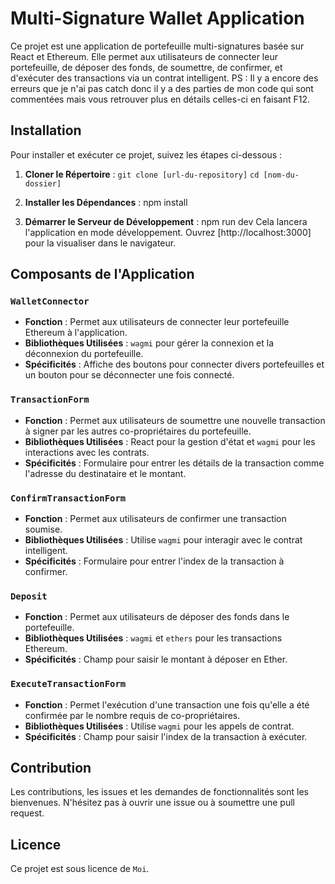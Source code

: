 # Multi-Signature Wallet Application

Ce projet est une application de portefeuille multi-signatures basée sur React et Ethereum. Elle permet aux utilisateurs de connecter leur portefeuille, de déposer des fonds, de soumettre, de confirmer, et d'exécuter des transactions via un contrat intelligent.
PS : Il y a encore des erreurs que je n'ai pas catch donc il y a des parties de mon code qui sont commentées mais vous retrouver plus en détails celles-ci en faisant F12.

## Installation

Pour installer et exécuter ce projet, suivez les étapes ci-dessous :

1. **Cloner le Répertoire** :
   `git clone [url-du-repository]`
   `cd [nom-du-dossier]`

2. **Installer les Dépendances** :
   npm install

3. **Démarrer le Serveur de Développement** :
   npm run dev
   Cela lancera l'application en mode développement. Ouvrez [http://localhost:3000] pour la visualiser dans le navigateur.

## Composants de l'Application

### `WalletConnector`

- **Fonction** : Permet aux utilisateurs de connecter leur portefeuille Ethereum à l'application.
- **Bibliothèques Utilisées** : `wagmi` pour gérer la connexion et la déconnexion du portefeuille.
- **Spécificités** : Affiche des boutons pour connecter divers portefeuilles et un bouton pour se déconnecter une fois connecté.

### `TransactionForm`

- **Fonction** : Permet aux utilisateurs de soumettre une nouvelle transaction à signer par les autres co-propriétaires du portefeuille.
- **Bibliothèques Utilisées** : React pour la gestion d'état et `wagmi` pour les interactions avec les contrats.
- **Spécificités** : Formulaire pour entrer les détails de la transaction comme l'adresse du destinataire et le montant.

### `ConfirmTransactionForm`

- **Fonction** : Permet aux utilisateurs de confirmer une transaction soumise.
- **Bibliothèques Utilisées** : Utilise `wagmi` pour interagir avec le contrat intelligent.
- **Spécificités** : Formulaire pour entrer l'index de la transaction à confirmer.

### `Deposit`

- **Fonction** : Permet aux utilisateurs de déposer des fonds dans le portefeuille.
- **Bibliothèques Utilisées** : `wagmi` et `ethers` pour les transactions Ethereum.
- **Spécificités** : Champ pour saisir le montant à déposer en Ether.

### `ExecuteTransactionForm`

- **Fonction** : Permet l'exécution d'une transaction une fois qu'elle a été confirmée par le nombre requis de co-propriétaires.
- **Bibliothèques Utilisées** : Utilise `wagmi` pour les appels de contrat.
- **Spécificités** : Champ pour saisir l'index de la transaction à exécuter.

## Contribution

Les contributions, les issues et les demandes de fonctionnalités sont les bienvenues. N'hésitez pas à ouvrir une issue ou à soumettre une pull request.

## Licence

Ce projet est sous licence de `Moi`.
